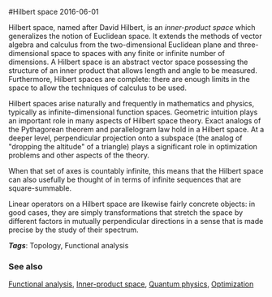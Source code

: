 
#Hilbert space
2016-06-01

Hilbert space, named after David Hilbert, is an *inner-product space* which generalizes the notion of Euclidean space. It extends the methods of vector algebra and calculus from the two-dimensional Euclidean plane and three-dimensional space to spaces with any finite or infinite number of dimensions. A Hilbert space is an abstract vector space possessing the structure of an inner product that allows length and angle to be measured. Furthermore, Hilbert spaces are complete: there are enough limits in the space to allow the techniques of calculus to be used.

Hilbert spaces arise naturally and frequently in mathematics and physics, typically as infinite-dimensional function spaces. Geometric intuition plays an important role in many aspects of Hilbert space theory. Exact analogs of the Pythagorean theorem and parallelogram law hold in a Hilbert space. At a deeper level, perpendicular projection onto a subspace (the analog of "dropping the altitude" of a triangle) plays a significant role in optimization problems and other aspects of the theory.

When that set of axes is countably infinite, this means that the Hilbert space can also usefully be thought of in terms of infinite sequences that are square-summable.

Linear operators on a Hilbert space are likewise fairly concrete objects: in good cases, they are simply transformations that stretch the space by different factors in mutually perpendicular directions in a sense that is made precise by the study of their spectrum.

***Tags***: Topology, Functional analysis

### See also
[Functional analysis](/functional_analysis), [Inner-product space](/inner-product_space), [Quantum physics](/quantum_physics), [Optimization](/optimization)

